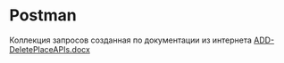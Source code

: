 # Postman
Коллекция запросов созданная по документации из интернета 
[ADD-DeletePlaceAPIs.docx](https://github.com/LidiyaRomanova/Postman/files/12936513/ADD-DeletePlaceAPIs.docx)
